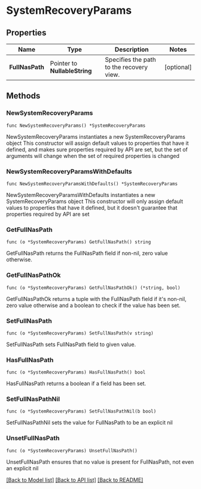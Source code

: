 # SystemRecoveryParams

## Properties

Name | Type | Description | Notes
------------ | ------------- | ------------- | -------------
**FullNasPath** | Pointer to **NullableString** | Specifies the path to the recovery view. | [optional] 

## Methods

### NewSystemRecoveryParams

`func NewSystemRecoveryParams() *SystemRecoveryParams`

NewSystemRecoveryParams instantiates a new SystemRecoveryParams object
This constructor will assign default values to properties that have it defined,
and makes sure properties required by API are set, but the set of arguments
will change when the set of required properties is changed

### NewSystemRecoveryParamsWithDefaults

`func NewSystemRecoveryParamsWithDefaults() *SystemRecoveryParams`

NewSystemRecoveryParamsWithDefaults instantiates a new SystemRecoveryParams object
This constructor will only assign default values to properties that have it defined,
but it doesn't guarantee that properties required by API are set

### GetFullNasPath

`func (o *SystemRecoveryParams) GetFullNasPath() string`

GetFullNasPath returns the FullNasPath field if non-nil, zero value otherwise.

### GetFullNasPathOk

`func (o *SystemRecoveryParams) GetFullNasPathOk() (*string, bool)`

GetFullNasPathOk returns a tuple with the FullNasPath field if it's non-nil, zero value otherwise
and a boolean to check if the value has been set.

### SetFullNasPath

`func (o *SystemRecoveryParams) SetFullNasPath(v string)`

SetFullNasPath sets FullNasPath field to given value.

### HasFullNasPath

`func (o *SystemRecoveryParams) HasFullNasPath() bool`

HasFullNasPath returns a boolean if a field has been set.

### SetFullNasPathNil

`func (o *SystemRecoveryParams) SetFullNasPathNil(b bool)`

 SetFullNasPathNil sets the value for FullNasPath to be an explicit nil

### UnsetFullNasPath
`func (o *SystemRecoveryParams) UnsetFullNasPath()`

UnsetFullNasPath ensures that no value is present for FullNasPath, not even an explicit nil

[[Back to Model list]](../README.md#documentation-for-models) [[Back to API list]](../README.md#documentation-for-api-endpoints) [[Back to README]](../README.md)


